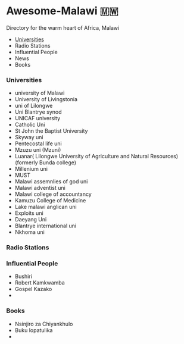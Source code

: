 # Awesome-Malawi 🇲🇼
Directory for the warm heart of Africa, Malawi

- [Universities](#universities)
- Radio Stations
- Influential People
- News
- Books


### Universities

- university of Malawi
- University of Livingstonia
-  uni of Lilongwe
- Uni Blantrye synod
- UNICAF university
- Catholic Uni
- St John the Baptist University
- Skyway uni
- Pentecostal life uni
- Mzuzu uni (Mzuni)
- Luanar( 	Lilongwe University of Agriculture and Natural Resources)  (formerly Bunda college)
- Millenium uni
- MUST
- Malawi assemnlies of god uni
- Malawi adventist uni
- Malawi college of accountancy
- Kamuzu College of Medicine
- Lake malawi anglican uni
- Exploits uni
- Daeyang Uni
- Blantrye international uni
- Nkhoma uni

### Radio Stations

### Influential People

- Bushiri
- Robert Kamkwamba
- Gospel Kazako
- 

### Books

- Nsinjiro za Chiyankhulo
- Buku lopatulika
- 
